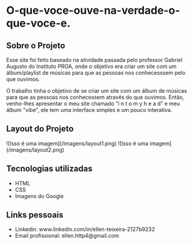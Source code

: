 # O-que-voce-ouve-na-verdade-o-que-voce-e.
<html>
<head>
</head>
<body>
  <h2> Sobre o Projeto </h2>
  <p> Esse site foi feito baseado na atividade passada pelo professor Gabriel Augusto do Instituto PROA, onde o objetivo era criar um site com um álbum/playlist de músicas para que as pessoas nos conhecesssem pelo que ouvimos. </p>
  <p> O trabalho tinha o objetivo de se criar um site com um álbum de músicas para que as pessoas nos conhecessem através do que ouvimos. Então, venho-lhes apresentar o meu site chamado "i n t o m y h e a d" e meu álbum "vibe", ele tem uma interface simples e um pouco interativa. </p>
  
  <h2> Layout do Projeto </h2>
  ![Isso é uma imagem](/imagens/layout1.png)
  ![Isso é uma imagem](/imagens/layout2.png)
  
  <h2> Tecnologias utilizadas </h2>
  <ul>
    <li> HTML </li>
    <li> CSS </li>
    <li> Imagens do Google </li>
  </ul>
  
  <h2> Links pessoais </h2>
  <ul>
    <li> Linkedin: www.linkedin.com/in/ellen-teixeira-2127b9232 </li>
    <li> Email profissional: ellen.http4@gmail.com </li>
  </ul>
</body>
</html>
